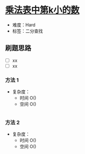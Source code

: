 # [乘法表中第k小的数](https://leetcode-cn.com/problems/kth-smallest-number-in-multiplication-table/)

- 难度：Hard
- 标签：二分查找

## 刷题思路

- [ ] xx
- [ ] xx

### 方法 1

- 复杂度：
    - 时间 O()
    - 空间 O()

``` js

```

### 方法 2

- 复杂度：
    - 时间 O()
    - 空间 O()

``` js

```
